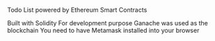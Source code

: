 Todo List powered by Ethereum Smart Contracts

Built with Solidity
For development purpose Ganache was used as the blockchain
You need to have Metamask installed into your browser